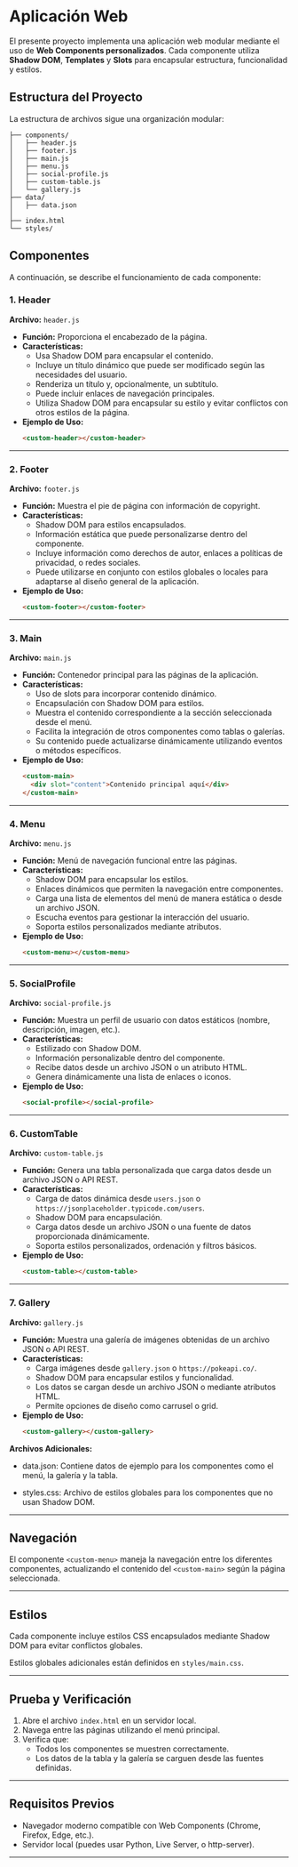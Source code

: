 # Aplicación Web

El presente proyecto implementa una aplicación web modular mediante el uso de **Web Components personalizados**. Cada componente utiliza **Shadow DOM**, **Templates** y **Slots** para encapsular estructura, funcionalidad y estilos.

## **Estructura del Proyecto**
La estructura de archivos sigue una organización modular:

```
├── components/
│   ├── header.js
│   ├── footer.js
│   ├── main.js
│   ├── menu.js
│   ├── social-profile.js
│   ├── custom-table.js
│   └── gallery.js
├── data/
│   ├── data.json
│   
├── index.html
└── styles/

```

## **Componentes**
A continuación, se describe el funcionamiento de cada componente:

### **1. Header**
**Archivo:** `header.js`

- **Función:** Proporciona el encabezado de la página.
- **Características:**
  - Usa Shadow DOM para encapsular el contenido.
  - Incluye un título dinámico que puede ser modificado según las necesidades del usuario.
  - Renderiza un título y, opcionalmente, un subtítulo.
  - Puede incluir enlaces de navegación principales.
  - Utiliza Shadow DOM para encapsular su estilo y evitar conflictos con otros estilos de la página.
- **Ejemplo de Uso:**
  ```html
  <custom-header></custom-header>
  ```

---

### **2. Footer**
**Archivo:** `footer.js`

- **Función:** Muestra el pie de página con información de copyright.
- **Características:**
  - Shadow DOM para estilos encapsulados.
  - Información estática que puede personalizarse dentro del componente.
  - Incluye información como derechos de autor, enlaces a políticas de privacidad, o redes sociales.
  - Puede utilizarse en conjunto con estilos globales o locales para adaptarse al diseño general de la aplicación.
- **Ejemplo de Uso:**
  ```html
  <custom-footer></custom-footer>
  ```

---

### **3. Main**
**Archivo:** `main.js`

- **Función:** Contenedor principal para las páginas de la aplicación.
- **Características:**
  - Uso de slots para incorporar contenido dinámico.
  - Encapsulación con Shadow DOM para estilos.
  - Muestra el contenido correspondiente a la sección seleccionada desde el menú.
  - Facilita la integración de otros componentes como tablas o galerías.
  - Su contenido puede actualizarse dinámicamente utilizando eventos o métodos específicos.
- **Ejemplo de Uso:**
  ```html
  <custom-main>
    <div slot="content">Contenido principal aquí</div>
  </custom-main>
  ```

---

### **4. Menu**
**Archivo:** `menu.js`

- **Función:** Menú de navegación funcional entre las páginas.
- **Características:**
  - Shadow DOM para encapsular los estilos.
  - Enlaces dinámicos que permiten la navegación entre componentes.
  - Carga una lista de elementos del menú de manera estática o desde un archivo JSON.
  - Escucha eventos para gestionar la interacción del usuario.
  - Soporta estilos personalizados mediante atributos.
- **Ejemplo de Uso:**
  ```html
  <custom-menu></custom-menu>
  ```

---

### **5. SocialProfile**
**Archivo:** `social-profile.js`

- **Función:** Muestra un perfil de usuario con datos estáticos (nombre, descripción, imagen, etc.).
- **Características:**
  - Estilizado con Shadow DOM.
  - Información personalizable dentro del componente.
  - Recibe datos desde un archivo JSON o un atributo HTML.
  - Genera dinámicamente una lista de enlaces o iconos.
- **Ejemplo de Uso:**
  ```html
  <social-profile></social-profile>
  ```

---

### **6. CustomTable**
**Archivo:** `custom-table.js`

- **Función:** Genera una tabla personalizada que carga datos desde un archivo JSON o API REST.
- **Características:**
  - Carga de datos dinámica desde `users.json` o `https://jsonplaceholder.typicode.com/users`.
  - Shadow DOM para encapsulación.
  - Carga datos desde un archivo JSON o una fuente de datos proporcionada dinámicamente.
  - Soporta estilos personalizados, ordenación y filtros básicos.
- **Ejemplo de Uso:**
  ```html
  <custom-table></custom-table>
  ```

---

### **7. Gallery**
**Archivo:** `gallery.js`

- **Función:** Muestra una galería de imágenes obtenidas de un archivo JSON o API REST.
- **Características:**
  - Carga imágenes desde `gallery.json` o `https://pokeapi.co/`.
  - Shadow DOM para encapsular estilos y funcionalidad.
  - Los datos se cargan desde un archivo JSON o mediante atributos HTML.
  - Permite opciones de diseño como carrusel o grid.
- **Ejemplo de Uso:**
  ```html
  <custom-gallery></custom-gallery>
  ```
**Archivos Adicionales:**

- data.json: Contiene datos de ejemplo para los componentes como el menú, la galería y la tabla.

- styles.css: Archivo de estilos globales para los componentes que no usan Shadow DOM.
---

## **Navegación**
El componente `<custom-menu>` maneja la navegación entre los diferentes componentes, actualizando el contenido del `<custom-main>` según la página seleccionada.

---

## **Estilos**
Cada componente incluye estilos CSS encapsulados mediante Shadow DOM para evitar conflictos globales. 

Estilos globales adicionales están definidos en `styles/main.css`.

---

## **Prueba y Verificación**
1. Abre el archivo `index.html` en un servidor local.
2. Navega entre las páginas utilizando el menú principal.
3. Verifica que:
   - Todos los componentes se muestren correctamente.
   - Los datos de la tabla y la galería se carguen desde las fuentes definidas.

---

## **Requisitos Previos**
- Navegador moderno compatible con Web Components (Chrome, Firefox, Edge, etc.).
- Servidor local (puedes usar Python, Live Server, o http-server).

---

